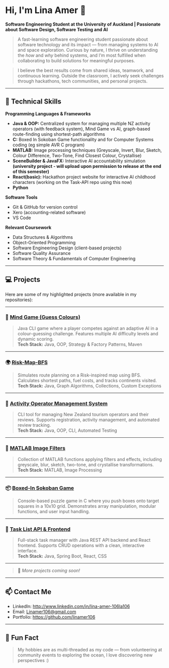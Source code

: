 # Hi, I'm Lina Amer 👋
**Software Engineering Student at the University of Auckland | Passionate about Software Design, Software Testing and AI**  

> A fast-learning software engineering student passionate about software technology and its impact — from managing systems to AI and space exploration. Curious by nature, I thrive on understanding the *how* and *why* behind systems, and I’m most fulfilled when collaborating to build solutions for meaningful purposes.  

> I believe the best results come from shared ideas, teamwork, and continuous learning. Outside the classroom, I actively seek challenges through hackathons, tech communities, and personal projects.

---

## 🔧 Technical Skills

**Programming Languages & Frameworks**
- **Java & OOP:** Centralized system for managing multiple NZ activity operators (with feedback system), Mind Game vs AI, graph-based route-finding using shortest-path algorithms
- **C:** Boxed In Sokoban Game functionality and for Computer Systems coding (eg simple AVR C program)
- **MATLAB:** Image processing techniques (Greyscale, Invert, Blur, Sketch, Colour Difference, Two-Tone, Find Closest Colour, Crystallise)
- **SceneBuilder & JavaFX:** Interactive AI accountability simulation **(university project - will upload upon permission to release at the end of this semester)**
- **React(basic):** Hackathon project website for interactive AI childhood characters (working on the Task-API repo using this now)
- **Python** 

**Software Tools**
- Git & GitHub for version control
- Xero (accounting-related software)
- VS Code

**Relevant Coursework**
- Data Structures & Algorithms
- Object-Oriented Programming
- Software Engineering Design (client-based projects)
- Software Quality Assurance
- Software Theory & Fundamentals of Computer Engineering

---

## 💻 Projects

Here are some of my highlighted projects (more available in my repositories):

---

### 🧠 [Mind Game (Guess Colours)](https://github.com/linamer106/MindGame-AI)
> Java CLI game where a player competes against an adaptive AI in a colour-guessing challenge. Features multiple AI difficulty levels and dynamic scoring.  
**Tech Stack:** Java, OOP, Strategy & Factory Patterns, Maven  

---

### 🌍 [Risk-Map-BFS](https://github.com/linamer106/Risk-Map-BFS)
> Simulates route planning on a Risk-inspired map using BFS. Calculates shortest paths, fuel costs, and tracks continents visited.  
**Tech Stack:** Java, Graph Algorithms, Collections, Custom Exceptions  

---

### 📘 [Activity Operator Management System](https://github.com/linamer106/NZ-Activity-Operators)
> CLI tool for managing New Zealand tourism operators and their reviews. Supports registration, activity management, and automated review tracking.  
**Tech Stack:** Java, OOP, CLI, Automated Testing  

---

### 🧮 [MATLAB Image Filters](https://github.com/linamer106/MATLAB-Filters)
> Collection of MATLAB functions applying filters and effects, including greyscale, blur, sketch, two-tone, and crystallise transformations.  
**Tech Stack:** MATLAB, Image Processing  

---

### 📦 [Boxed-In Sokoban Game](https://github.com/linamer106/Boxed-In-Sokoban-Game)
> Console-based puzzle game in C where you push boxes onto target squares in a 10x10 grid. Demonstrates array manipulation, modular functions, and user input handling.

---

### 🧰 [Task List API & Frontend](https://github.com/linamer106/Task-API)
> Full-stack task manager with Java REST API backend and React frontend. Supports CRUD operations with a clean, interactive interface.  
**Tech Stack:** Java, Spring Boot, React, CSS  

---

> 🚀 *More projects coming soon!*


---

## 📫 Contact Me
- LinkedIn: http://www.linkedin.com/in/lina-amer-106la106   
- Email: Linamer106@gmail.com  
- Portfolio: https://github.com/linamer106

---

## 🌟 Fun Fact
> My hobbies are as multi-threaded as my code — from volunteering at community events to exploring the ocean, I love discovering new perspectives :)  


